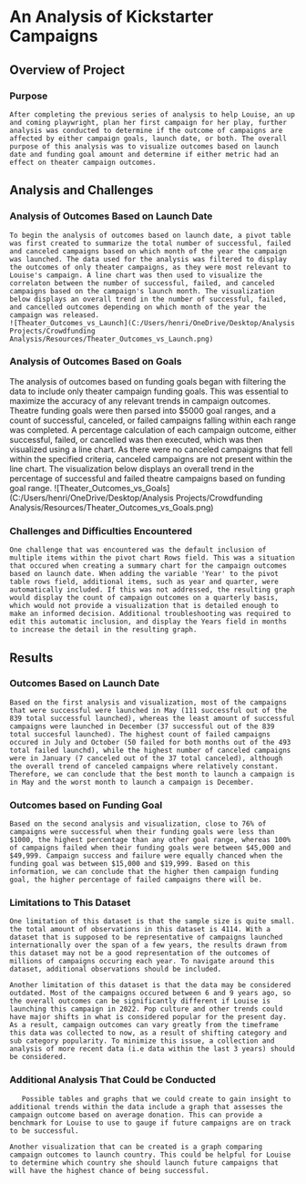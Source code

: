 # An Analysis of Kickstarter Campaigns

## Overview of Project

### Purpose
    After completing the previous series of analysis to help Louise, an up and coming playwright, plan her first campaign for her play, further analysis was conducted to determine if the outcome of campaigns are affected by either campaign goals, launch date, or both. The overall purpose of this analysis was to visualize outcomes based on launch date and funding goal amount and determine if either metric had an effect on theater campaign outcomes.
## Analysis and Challenges

### Analysis of Outcomes Based on Launch Date
    To begin the analysis of outcomes based on launch date, a pivot table was first created to summarize the total number of successful, failed and canceled campaigns based on which month of the year the campaign was launched. The data used for the analysis was filtered to display the outcomes of only theater campaigns, as they were most relevant to Louise's campaign. A line chart was then used to visualize the correlaton between the number of successful, failed, and canceled campaigns based on the campaign's launch month. The visualization below displays an overall trend in the number of successful, failed, and cancelled outcomes depending on which month of the year the campaign was released. 
    ![Theater_Outcomes_vs_Launch](C:/Users/henri/OneDrive/Desktop/Analysis Projects/Crowdfunding Analysis/Resources/Theater_Outcomes_vs_Launch.png)
    
### Analysis of Outcomes Based on Goals
   The analysis of outcomes based on funding goals began with filtering the data to include only theater campaign funding goals. This was essential to maximize the accuracy of any relevant trends in campaign outcomes. Theatre funding goals were then parsed into $5000 goal ranges, and a count of successful, canceled, or failed campaigns falling within each range was completed. A percentage calculation of each campaign outcome, either successful, failed, or cancelled was then executed, which was then visualized using a line chart. As there were no canceled campaigns that fell within the specified criteria, canceled campaigns are not present within the line chart. The visualization below displays an overall trend in the percentage of successful and failed theatre campaigns based on funding goal range.
![Theater_Outcomes_vs_Goals](C:/Users/henri/OneDrive/Desktop/Analysis Projects/Crowdfunding Analysis/Resources/Theater_Outcomes_vs_Goals.png)
   
### Challenges and Difficulties Encountered
    One challenge that was encountered was the default inclusion of multiple items within the pivot chart Rows field. This was a situation that occured when creating a summary chart for the campaign outcomes based on launch date. When adding the variable 'Year' to the pivot table rows field, additional items, such as year and quarter, were automatically included. If this was not addressed, the resulting graph would display the count of campaign outcomes on a quarterly basis, which would not provide a visualization that is detailed enough to make an informed decision. Additional troubleshooting was required to edit this automatic inclusion, and display the Years field in months to increase the detail in the resulting graph.

## Results

### Outcomes Based on Launch Date
    Based on the first analysis and visualization, most of the campaigns that were successful were launched in May (111 successful out of the 839 total successful launched), whereas the least amount of successful campaigns were launched in December (37 successful out of the 839 total succesful launched). The highest count of failed campaigns occured in July and October (50 failed for both months out of the 493 total failed launchd), while the highest number of canceled campaigns were in January (7 canceled out of the 37 total canceled), although the overall trend of canceled campaigns where relatively constant. Therefore, we can conclude that the best month to launch a campaign is in May and the worst month to launch a campaign is December.

### Outcomes based on Funding Goal
    Based on the second analysis and visualization, close to 76% of campaigns were successful when their funding goals were less than $1000, the highest percentage than any other goal range, whereas 100% of campaigns failed when their funding goals were between $45,000 and $49,999. Campaign success and failure were equally chanced when the funding goal was between $15,000 and $19,999. Based on this information, we can conclude that the higher then campaign funding goal, the higher percentage of failed campaigns there will be. 

### Limitations to This Dataset
    One limitation of this dataset is that the sample size is quite small. the total amount of observations in this dataset is 4114. With a dataset that is supposed to be representative of campaigns launched internationally over the span of a few years, the results drawn from this dataset may not be a good representation of the outcomes of millions of campaigns occuring each year. To navigate around this dataset, additional observations should be included.

    Another limitation of this dataset is that the data may be considered outdated. Most of the campaigns occured between 6 and 9 years ago, so the overall outcomes can be significantly different if Louise is launching this campaign in 2022. Pop culture and other trends could have major shifts in what is considered popular for the present day. As a result, campaign outcomes can vary greatly from the timeframe this data was collected to now, as a result of shifting category and sub category popularity. To minimize this issue, a collection and analysis of more recent data (i.e data within the last 3 years) should be considered.

### Additional Analysis That Could be Conducted

       Possible tables and graphs that we could create to gain insight to additional trends within the data include a graph that assesses the campaign outcome based on average donation. This can provide a benchmark for Louise to use to gauge if future campaigns are on track to be successful.

    Another visualization that can be created is a graph comparing campaign outcomes to launch country. This could be helpful for Louise to determine which country she should launch future campaigns that will have the highest chance of being successful.
